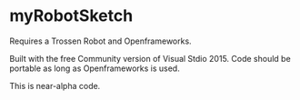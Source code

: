 # myRobotSketch

Requires a Trossen Robot and Openframeworks.  

Built with the free Community version of Visual Stdio 2015.  Code should be portable as long as Openframeworks is used.  

This is near-alpha code.
